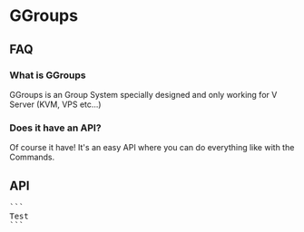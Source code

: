 # GGroups

<h2>FAQ</h2>
<h3>What is GGroups</h3>
GGroups is an Group System specially designed and only working for V Server (KVM, VPS etc...)
<h3>Does it have an API?</h3>
Of course it have! It's an easy API where you can do everything like with the Commands.
<h2>API</h2>
<pre>
```
Test
```
</pre>
